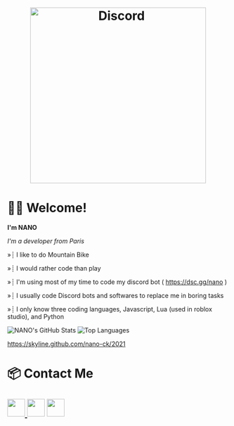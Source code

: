 <h1 align="center"> <img src="https://discord.c99.nl/widget/theme-2/817118312898756608.png" width="400" heigth="85" alt="Discord" /> </h1>

# 👋🏻 Welcome!
**I'm NANO**

*I'm a developer from Paris*

»┊ I like to do Mountain Bike

»┊ I would rather code than play

»┊ I'm using most of my time to code my discord bot ( https://dsc.gg/nano )

»┊ I usually code Discord bots and softwares to replace me in boring tasks

»┊ I only know three coding languages, Javascript, Lua (used in roblox studio), and Python


![NANO's GitHub Stats](https://github-readme-stats.vercel.app/api?username=NANO-ck&count_private=true&show_icons=true&theme=nightowl) ![Top Languages](https://github-readme-stats.vercel.app/api/top-langs/?username=NANO-ck&theme=nightowl)

https://skyline.github.com/nano-ck/2021

# 📦 Contact Me
<a href="https://nano.nexion.xyz"><img src="https://icons-for-free.com/iconfiles/png/512/webpage+website+icon-1320087271286406322.png" width="40"> </a><a href="https://www.youtube.com/channel/UCHaHxkSUhgf1DFEyBfBusDg"><img src="https://icons-for-free.com/iconfiles/png/512/round+icon+video+youtube+icon-1320190508546598347.png" width="40"></a> <a href="https://discord.gg/gFG87nV6Af"><img src="https://cdn0.iconfinder.com/data/icons/free-social-media-set/24/discord-512.png" width="40"></a>
-----
